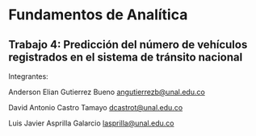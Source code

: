 # Fundamentos de Analítica
## Trabajo 4: Predicción del número de vehículos registrados en el sistema de tránsito nacional

Integrantes:

Anderson Elian Gutierrez Bueno angutierrezb@unal.edu.co

David Antonio Castro Tamayo dcastrot@unal.edu.co

Luis Javier Asprilla Galarcio lasprilla@unal.edu.co
